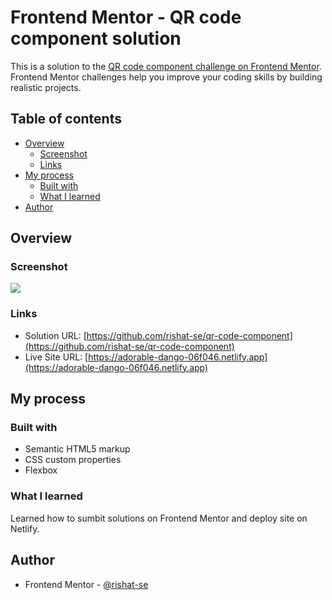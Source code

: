 # Frontend Mentor - QR code component solution

This is a solution to the [QR code component challenge on Frontend Mentor](https://www.frontendmentor.io/challenges/qr-code-component-iux_sIO_H). Frontend Mentor challenges help you improve your coding skills by building realistic projects. 

## Table of contents

- [Overview](#overview)
  - [Screenshot](#screenshot)
  - [Links](#links)
- [My process](#my-process)
  - [Built with](#built-with)
  - [What I learned](#what-i-learned)
- [Author](#author)

## Overview

### Screenshot

![](./screenshot_Desktop_1440x800)

### Links

- Solution URL: [https://github.com/rishat-se/qr-code-component](https://github.com/rishat-se/qr-code-component)
- Live Site URL: [https://adorable-dango-06f046.netlify.app](https://adorable-dango-06f046.netlify.app)

## My process

### Built with

- Semantic HTML5 markup
- CSS custom properties
- Flexbox

### What I learned

Learned how to sumbit solutions on Frontend Mentor and deploy site on Netlify.

## Author

- Frontend Mentor - [@rishat-se](https://www.frontendmentor.io/profile/rishat-se)
